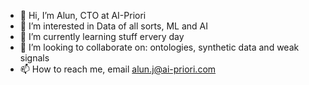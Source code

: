 - 👋 Hi, I’m Alun, CTO at AI-Priori
- 👀 I’m interested in Data of all sorts, ML and AI
- 🌱 I’m currently learning stuff ervery day
- 💞️ I’m looking to collaborate on: ontologies, synthetic data and weak signals
- 📫 How to reach me, email alun.j@ai-priori.com

<!---
alunj/alunj is a ✨ special ✨ repository because its `README.md` (this file) appears on your GitHub profile.
You can click the Preview link to take a look at your changes.
--->
